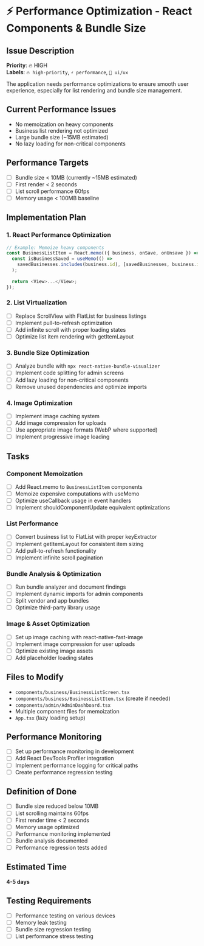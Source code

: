 # ⚡ Performance Optimization - React Components & Bundle Size

## Issue Description
**Priority**: 🔥 HIGH  
**Labels**: `🔥 high-priority`, `⚡ performance`, `🎨 ui/ux`

The application needs performance optimizations to ensure smooth user experience, especially for list rendering and bundle size management.

## Current Performance Issues
- No memoization on heavy components
- Business list rendering not optimized
- Large bundle size (~15MB estimated)
- No lazy loading for non-critical components

## Performance Targets
- [ ] Bundle size < 10MB (currently ~15MB estimated)
- [ ] First render < 2 seconds
- [ ] List scroll performance 60fps
- [ ] Memory usage < 100MB baseline

## Implementation Plan

### 1. React Performance Optimization
```typescript
// Example: Memoize heavy components
const BusinessListItem = React.memo(({ business, onSave, onUnsave }) => {
  const isBusinessSaved = useMemo(() => 
    savedBusinesses.includes(business.id), [savedBusinesses, business.id]
  );
  
  return <View>...</View>;
});
```

### 2. List Virtualization
- [ ] Replace ScrollView with FlatList for business listings
- [ ] Implement pull-to-refresh optimization
- [ ] Add infinite scroll with proper loading states
- [ ] Optimize list item rendering with getItemLayout

### 3. Bundle Size Optimization
- [ ] Analyze bundle with `npx react-native-bundle-visualizer`
- [ ] Implement code splitting for admin screens
- [ ] Add lazy loading for non-critical components
- [ ] Remove unused dependencies and optimize imports

### 4. Image Optimization
- [ ] Implement image caching system
- [ ] Add image compression for uploads
- [ ] Use appropriate image formats (WebP where supported)
- [ ] Implement progressive image loading

## Tasks

### Component Memoization
- [ ] Add React.memo to `BusinessListItem` components
- [ ] Memoize expensive computations with useMemo
- [ ] Optimize useCallback usage in event handlers
- [ ] Implement shouldComponentUpdate equivalent optimizations

### List Performance
- [ ] Convert business list to FlatList with proper keyExtractor
- [ ] Implement getItemLayout for consistent item sizing
- [ ] Add pull-to-refresh functionality
- [ ] Implement infinite scroll pagination

### Bundle Analysis & Optimization
- [ ] Run bundle analyzer and document findings
- [ ] Implement dynamic imports for admin components
- [ ] Split vendor and app bundles
- [ ] Optimize third-party library usage

### Image & Asset Optimization
- [ ] Set up image caching with react-native-fast-image
- [ ] Implement image compression for user uploads
- [ ] Optimize existing image assets
- [ ] Add placeholder loading states

## Files to Modify
- `components/business/BusinessListScreen.tsx`
- `components/business/BusinessListItem.tsx` (create if needed)
- `components/admin/AdminDashboard.tsx`
- Multiple component files for memoization
- `App.tsx` (lazy loading setup)

## Performance Monitoring
- [ ] Set up performance monitoring in development
- [ ] Add React DevTools Profiler integration
- [ ] Implement performance logging for critical paths
- [ ] Create performance regression testing

## Definition of Done
- [ ] Bundle size reduced below 10MB
- [ ] List scrolling maintains 60fps
- [ ] First render time < 2 seconds
- [ ] Memory usage optimized
- [ ] Performance monitoring implemented
- [ ] Bundle analysis documented
- [ ] Performance regression tests added

## Estimated Time
**4-5 days**

## Testing Requirements
- [ ] Performance testing on various devices
- [ ] Memory leak testing
- [ ] Bundle size regression testing
- [ ] List performance stress testing
